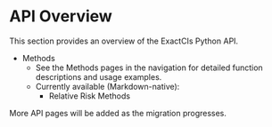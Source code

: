 # API Overview

This section provides an overview of the ExactCIs Python API.

- Methods
  - See the Methods pages in the navigation for detailed function descriptions and usage examples.
  - Currently available (Markdown-native):
    - Relative Risk Methods

More API pages will be added as the migration progresses.
